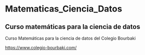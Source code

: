 # Matematicas_Ciencia_Datos





## Curso matemáticas para la ciencia de datos

Curso Matemáticas para la ciencia de datos del Colegio Bourbaki

https://www.colegio-bourbaki.com/
